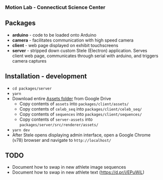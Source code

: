 ### Motion Lab - Connecticut Science Center

## Packages
- **arduino** - code to be loaded onto Arduino
- **camera** - facilitates communication with high speed camera
- **client** - web page displayed on exhibit touchscreens
- **server** - stripped down custom Stele (Electron) application. Serves client web page, communicates through serial with arduino, and triggers camera captures

## Installation - development
- `cd packages/server`
- `yarn`
- Download entire [Assets folder](https://drive.google.com/drive/folders/1En-x5AFxpYtD-GaVLhCsWP_jjJYA7HNH) from Google Drive
  - Copy contents of `assets` into `packages/client/assets/`
  - Copy contents of `celeb_seq` into `packages/client/celeb_seq/`
  - Copy contents of `sequences` into `packages/client/sequences/`
  - Copy contents of `server-assets` into `packages/server/src/renderer/assets/`
- `yarn dev`
- After Stele opens displaying admin interface, open a Google Chrome (v78) browser and navigate to `http://localhost/` 

## TODO
- Document how to swap in new athlete image sequences
- Document how to swap in new athlete text (https://d.pr/i/EPuWiL)
